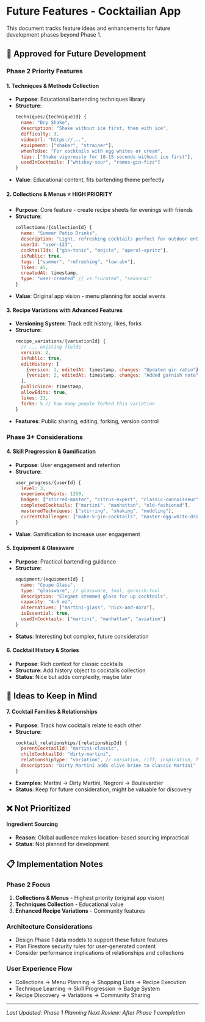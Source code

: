 # Future Features - Cocktailian App

This document tracks feature ideas and enhancements for future development phases beyond Phase 1.

## 🎯 **Approved for Future Development**

### **Phase 2 Priority Features**

#### 1. **Techniques & Methods Collection**
- **Purpose**: Educational bartending techniques library
- **Structure**: 
  ```javascript
  techniques/{techniqueId} {
    name: "Dry Shake",
    description: "Shake without ice first, then with ice",
    difficulty: 3,
    videoUrl: "https://...",
    equipment: ["shaker", "strainer"],
    whenToUse: "For cocktails with egg whites or cream",
    tips: ["Shake vigorously for 10-15 seconds without ice first"],
    usedInCocktails: ["whiskey-sour", "ramos-gin-fizz"]
  }
  ```
- **Value**: Educational content, fits bartending theme perfectly

#### 2. **Collections & Menus** ⭐ **HIGH PRIORITY**
- **Purpose**: Core feature - create recipe sheets for evenings with friends
- **Structure**:
  ```javascript
  collections/{collectionId} {
    name: "Summer Patio Drinks",
    description: "Light, refreshing cocktails perfect for outdoor entertaining",
    userId: "user-123",
    cocktailIds: ["gin-tonic", "mojito", "aperol-spritz"],
    isPublic: true,
    tags: ["summer", "refreshing", "low-abv"],
    likes: 45,
    createdAt: timestamp,
    type: "user-created" // vs "curated", "seasonal"
  }
  ```
- **Value**: Original app vision - menu planning for social events

#### 3. **Recipe Variations with Advanced Features**
- **Versioning System**: Track edit history, likes, forks
- **Structure**:
  ```javascript
  recipe_variations/{variationId} {
    // ... existing fields
    version: 2,
    isPublic: true,
    editHistory: [
      {version: 1, editedAt: timestamp, changes: "Updated gin ratio"},
      {version: 2, editedAt: timestamp, changes: "Added garnish note"}
    ],
    publicSince: timestamp,
    allowEdits: true,
    likes: 23,
    forks: 5 // how many people forked this variation
  }
  ```
- **Features**: Public sharing, editing, forking, version control

### **Phase 3+ Considerations**

#### 4. **Skill Progression & Gamification**
- **Purpose**: User engagement and retention
- **Structure**:
  ```javascript
  user_progress/{userId} {
    level: 3,
    experiencePoints: 1250,
    badges: ["stirred-master", "citrus-expert", "classic-connoisseur"],
    completedCocktails: ["martini", "manhattan", "old-fashioned"],
    masteredTechniques: ["stirring", "shaking", "muddling"],
    currentChallenges: ["make-5-gin-cocktails", "master-egg-white-drinks"]
  }
  ```
- **Value**: Gamification to increase user engagement

#### 5. **Equipment & Glassware**
- **Purpose**: Practical bartending guidance
- **Structure**:
  ```javascript
  equipment/{equipmentId} {
    name: "Coupe Glass",
    type: "glassware", // glassware, tool, garnish-tool
    description: "Elegant stemmed glass for up cocktails",
    capacity: "4-6 oz",
    alternatives: ["martini-glass", "nick-and-nora"],
    isEssential: true,
    usedInCocktails: ["martini", "manhattan", "aviation"]
  }
  ```
- **Status**: Interesting but complex, future consideration

#### 6. **Cocktail History & Stories**
- **Purpose**: Rich context for classic cocktails
- **Structure**: Add history object to cocktails collection
- **Status**: Nice but adds complexity, maybe later

## 🤔 **Ideas to Keep in Mind**

#### 7. **Cocktail Families & Relationships**
- **Purpose**: Track how cocktails relate to each other
- **Structure**:
  ```javascript
  cocktail_relationships/{relationshipId} {
    parentCocktailId: "martini-classic",
    childCocktailId: "dirty-martini", 
    relationshipType: "variation", // variation, riff, inspiration, family
    description: "Dirty Martini adds olive brine to classic Martini"
  }
  ```
- **Examples**: Martini → Dirty Martini, Negroni → Boulevardier
- **Status**: Keep for future consideration, might be valuable for discovery

## ❌ **Not Prioritized**

#### Ingredient Sourcing
- **Reason**: Global audience makes location-based sourcing impractical
- **Status**: Not planned for development

## 📋 **Implementation Notes**

### **Phase 2 Focus**
1. **Collections & Menus** - Highest priority (original app vision)
2. **Techniques Collection** - Educational value
3. **Enhanced Recipe Variations** - Community features

### **Architecture Considerations**
- Design Phase 1 data models to support these future features
- Plan Firestore security rules for user-generated content
- Consider performance implications of relationships and collections

### **User Experience Flow**
- Collections → Menu Planning → Shopping Lists → Recipe Execution
- Technique Learning → Skill Progression → Badge System
- Recipe Discovery → Variations → Community Sharing

---

*Last Updated: Phase 1 Planning*
*Next Review: After Phase 1 completion*